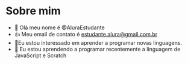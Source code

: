 # Sobre mim
- 👋 Olá meu nome é @AluraEstudante
- :+1: Meu email de contato é estudante.alura@gmail.com.br
- 👀Eu estou interessado em aprender a programar novas linguagens.
- 🌱 Eu estou aprendendo a programar recentemente a linguagem de JavaScript e Scratch

